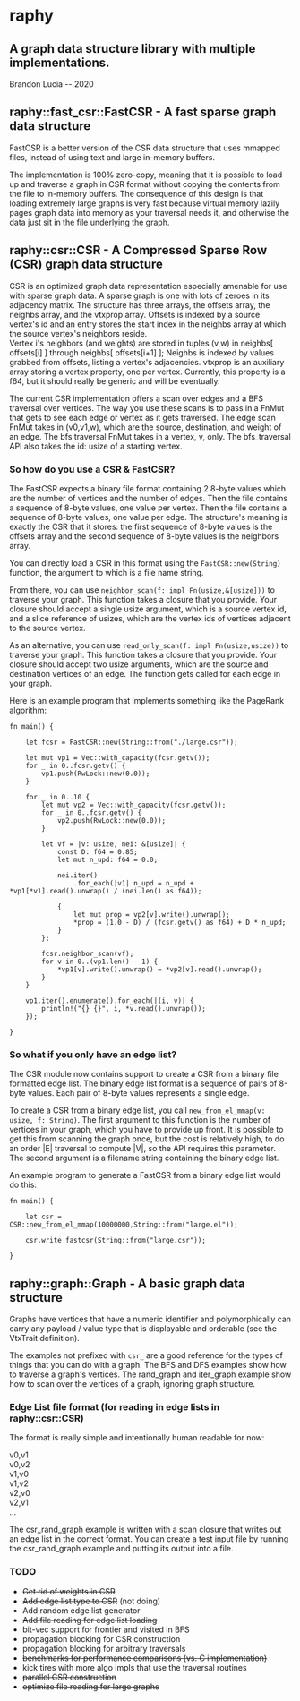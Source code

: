 # raphy 
## A graph data structure library with multiple implementations.
Brandon Lucia -- 2020


## raphy::fast_csr::FastCSR - A fast sparse graph data structure

FastCSR is a better version of the CSR data structure that uses mmapped files, instead
of using text and large in-memory buffers.

The implementation is 100% zero-copy, meaning that it is possible to load up and
traverse a graph in CSR format without copying the contents from the file to
in-memory buffers.  The consequence of this design is that loading extremely
large graphs is very fast because virtual memory lazily pages graph data into memory
as your traversal needs it, and otherwise the data just sit in the file underlying
the graph.


## raphy::csr::CSR - A Compressed Sparse Row (CSR) graph data structure
CSR is an optimized graph data representation especially amenable for use with
sparse graph data.  A sparse graph is one with lots of zeroes in its adjacency
matrix.  The structure has three arrays, the offsets array, the neighbs array,
and the vtxprop array.  Offsets is indexed by a source vertex's id and an entry stores the 
start index in the neighbs array at which the source vertex's neighbors reside.  
Vertex i's neighbors (and weights) are stored in tuples (v,w) in neighbs[ offsets[i] ] through neighbs[ offsets[i+1] ];
Neighbs is indexed by values grabbed from offsets, listing a vertex's adjacencies.
vtxprop is an auxiliary array storing a vertex property, one per vertex.  Currently,
this property is a f64, but it should really be generic and will be eventually.

The current CSR implementation offers a scan over edges and a BFS traversal
over vertices.  The way you use these scans is to pass in a FnMut that gets to
see each edge or vertex as it gets traversed.  The edge scan FnMut takes in
(v0,v1,w), which are the source, destination, and weight of an edge.  The bfs
traversal FnMut takes in a vertex, v, only.  The bfs_traversal API also takes
the id: usize of a starting vertex.

### So how do you use a CSR & FastCSR?

The FastCSR expects a binary file format containing 2 8-byte values which are
the number of vertices and the number of edges.  Then the file contains a
sequence of 8-byte values, one value per vertex.  Then the file contains a
sequence of 8-byte values, one value per edge.  The structure's meaning is exactly
the CSR that it stores:  the first sequence of 8-byte values is the offsets array
and the second sequence of 8-byte values is the neighbors array.

You can directly load a CSR in this format using the `FastCSR::new(String)` function, the 
argument to which is a file name string.

From there, you can use `neighbor_scan(f: impl Fn(usize,&[usize]))` to traverse
your graph.  This function takes a closure that you provide.  Your closure
should accept a single usize argument, which is a source vertex id, and a slice
reference of usizes, which are the vertex ids of vertices adjacent to the
source vertex.

As an alternative, you can use `read_only_scan(f: impl Fn(usize,usize))` to traverse
your graph.  This function takes a closure that you provide.  Your closure should accept
two usize arguments, which are the source and destination vertices of an edge.
The function gets called for each edge in your graph.

Here is an example program that implements something like the PageRank algorithm:

```
fn main() {

    let fcsr = FastCSR::new(String::from("./large.csr"));

    let mut vp1 = Vec::with_capacity(fcsr.getv());
    for _ in 0..fcsr.getv() {
        vp1.push(RwLock::new(0.0));
    }

    for _ in 0..10 {
        let mut vp2 = Vec::with_capacity(fcsr.getv());
        for _ in 0..fcsr.getv() {
            vp2.push(RwLock::new(0.0));
        }

        let vf = |v: usize, nei: &[usize]| {
            const D: f64 = 0.85;
            let mut n_upd: f64 = 0.0;

            nei.iter()
                .for_each(|v1| n_upd = n_upd + *vp1[*v1].read().unwrap() / (nei.len() as f64));

            {
                let mut prop = vp2[v].write().unwrap();
                *prop = (1.0 - D) / (fcsr.getv() as f64) + D * n_upd;
            }
        };

        fcsr.neighbor_scan(vf);
        for v in 0..(vp1.len() - 1) {
            *vp1[v].write().unwrap() = *vp2[v].read().unwrap();
        }
    }

    vp1.iter().enumerate().for_each(|(i, v)| {
        println!("{} {}", i, *v.read().unwrap());
    });
    
}
```


### So what if you only have an edge list?

The CSR module now contains support to create a CSR from a binary file
formatted edge list.   The binary edge list format is a sequence of pairs
of 8-byte values.  Each pair of 8-byte values represents a single edge.

To create a CSR from a binary edge list, you call `new_from_el_mmap(v: usize, f: String)`.
The first argument to this function is the number of vertices in your graph, which you
have to provide up front.  It is possible to get this from scanning the graph once, but the
cost is relatively high, to do an order |E| traversal to compute |V|, so the API requires
this parameter.  The second argument is a filename string containing the binary edge list.

An example program to generate a FastCSR from a binary edge list would do this:

```
fn main() {

    let csr = CSR::new_from_el_mmap(10000000,String::from("large.el"));

    csr.write_fastcsr(String::from("large.csr"));
    
}
```

## raphy::graph::Graph - A basic graph data structure
Graphs have vertices that have a numeric identifier and polymorphically can
carry any payload / value type that is displayable and orderable (see the VtxTrait definition).

The examples not prefixed with `csr_` are a good reference for the types of
things that you can do with a graph.  The BFS and DFS examples show how to
traverse a graph's vertices.  The rand_graph and iter_graph example show how to
scan over the vertices of a graph, ignoring graph structure.


### Edge List file format (for reading in edge lists in raphy::csr::CSR)

The format is really simple and intentionally human readable for now:

v0,v1<br/>
v0,v2<br/>
v1,v0<br/>
v1,v2<br/>
v2,v0<br/>
v2,v1<br/>
...

The csr_rand_graph example is written with a scan closure that writes out an edge
list in the correct format.  You can create a test input file by running 
the csr_rand_graph example and putting its output into a file.


### TODO
* ~~Get rid of weights in CSR~~
* ~~Add edge list type to CSR~~ (not doing)
* ~~Add random edge list generator~~
* ~~Add file reading for edge list loading~~
* bit-vec support for frontier and visited in BFS 
* propagation blocking for CSR construction
* propagation blocking for arbitrary traversals
* ~~benchmarks for performance comparisons (vs. C implementation)~~
* kick tires with more algo impls that use the traversal routines
* ~~parallel CSR construction~~
* ~~optimize file reading for large graphs~~
